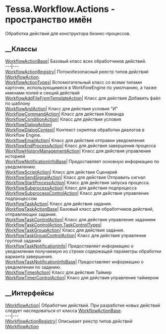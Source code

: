 # Tessa.Workflow.Actions - пространство имён
Обработка действий для конструктора бизнес-процессов.
##  __Классы
[WorkflowActionBase](T_Tessa_Workflow_Actions_WorkflowActionBase.htm)|
Базовый класс всех обработчиков действий.  
---|---  
[WorkflowActionRegistry](T_Tessa_Workflow_Actions_WorkflowActionRegistry.htm)|
Потокобезопасный реестр типов действий
[IWorkflowAction](T_Tessa_Workflow_Actions_IWorkflowAction.htm).  
[WorkflowActionTypes](T_Tessa_Workflow_Actions_WorkflowActionTypes.htm)|
Вспомогательный класс со всеми типами карточек, использующимеся в
WorkflowEngine по умолчанию, а также именами полей и секций действий  
[WorkflowAddFileFromTemplateAction](T_Tessa_Workflow_Actions_WorkflowAddFileFromTemplateAction.htm)|
Класс для действия Добавить файл по шаблону  
[WorkflowAndAction](T_Tessa_Workflow_Actions_WorkflowAndAction.htm)|  Класс
для действия условия "И"  
[WorkflowCommandAction](T_Tessa_Workflow_Actions_WorkflowCommandAction.htm)|
Класс для действия Команда  
[WorkflowConditionAction](T_Tessa_Workflow_Actions_WorkflowConditionAction.htm)|
Класс для действия условия  
[WorkflowDialogAction](T_Tessa_Workflow_Actions_WorkflowDialogAction.htm)|  
[WorkflowDialogContext](T_Tessa_Workflow_Actions_WorkflowDialogContext.htm)|
Контекст скриптов обработки диалогов в Workflow Engine.  
[WorkflowEmailAction](T_Tessa_Workflow_Actions_WorkflowEmailAction.htm)|
Класс для действия отправки уведомления  
[WorkflowEndProcessAction](T_Tessa_Workflow_Actions_WorkflowEndProcessAction.htm)|
Класс для действия завершения процесса  
[WorkflowHistoryManagementAction](T_Tessa_Workflow_Actions_WorkflowHistoryManagementAction.htm)|
Класс для действия управления историей  
[WorkflowNotificationInfoBase](T_Tessa_Workflow_Actions_WorkflowNotificationInfoBase.htm)|
Предоставляет основную информацию по уведомлению.  
[WorkflowScriptAction](T_Tessa_Workflow_Actions_WorkflowScriptAction.htm)|
Класс для действия Сценарий  
[WorkflowSendSignalAction](T_Tessa_Workflow_Actions_WorkflowSendSignalAction.htm)|
Класс для действия Отправить сигнал  
[WorkflowStartProcessAction](T_Tessa_Workflow_Actions_WorkflowStartProcessAction.htm)|
Класс для действия запуска процесса.  
[WorkflowSubprocessAction](T_Tessa_Workflow_Actions_WorkflowSubprocessAction.htm)|
Класс для действия подпроцесса  
[WorkflowSubprocessControlAction](T_Tessa_Workflow_Actions_WorkflowSubprocessControlAction.htm)|
Класс для действия управление подпроцессом  
[WorkflowTaskAction](T_Tessa_Workflow_Actions_WorkflowTaskAction.htm)|  Класс
для действия задания.  
[WorkflowTaskActionBase](T_Tessa_Workflow_Actions_WorkflowTaskActionBase.htm)|
Базовый класс для обработчиков действий, отправляющих задания.  
[WorkflowTaskControlAction](T_Tessa_Workflow_Actions_WorkflowTaskControlAction.htm)|
Класс для действия управление заданием  
[WorkflowTaskControlAction.TaskControlTypes](T_Tessa_Workflow_Actions_WorkflowTaskControlAction_TaskControlTypes.htm)|  
[WorkflowTaskGroupAction](T_Tessa_Workflow_Actions_WorkflowTaskGroupAction.htm)|
Класс для действия задания.  
[WorkflowTaskGroupControlAction](T_Tessa_Workflow_Actions_WorkflowTaskGroupControlAction.htm)|
Класс для действия управление группой заданий  
[WorkflowTaskNotificationInfo](T_Tessa_Workflow_Actions_WorkflowTaskNotificationInfo.htm)|
Предоставляет информацию о уведомлении получаемую из строки содержащей
параметры обработки варианта завершения.  
[WorkflowTaskNotificationInfoBase](T_Tessa_Workflow_Actions_WorkflowTaskNotificationInfoBase.htm)|
Предоставляет информацию о уведомлении по заданию.  
[WorkflowTimerAction](T_Tessa_Workflow_Actions_WorkflowTimerAction.htm)|
Класс для действия Таймер  
[WorkflowTimerControlAction](T_Tessa_Workflow_Actions_WorkflowTimerControlAction.htm)|
Класс для действия управление таймером  
## __Интерфейсы
[IWorkflowAction](T_Tessa_Workflow_Actions_IWorkflowAction.htm)|  Обработчик
действий. При разработке новых действий следует наследоваться от класса
[WorkflowActionBase](T_Tessa_Workflow_Actions_WorkflowActionBase.htm).  
---|---  
[IWorkflowActionRegistry](T_Tessa_Workflow_Actions_IWorkflowActionRegistry.htm)|
Описывает реестр типов действий
[IWorkflowAction](T_Tessa_Workflow_Actions_IWorkflowAction.htm)
